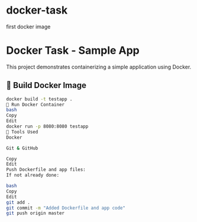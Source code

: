 # docker-task
first docker image
# Docker Task - Sample App

This project demonstrates containerizing a simple application using Docker.

## 🔧 Build Docker Image

```bash
docker build -t testapp .
🚀 Run Docker Container
bash
Copy
Edit
docker run -p 8080:8080 testapp
🧰 Tools Used
Docker

Git & GitHub

Copy
Edit
Push Dockerfile and app files:
If not already done:

bash
Copy
Edit
git add .
git commit -m "Added Dockerfile and app code"
git push origin master
